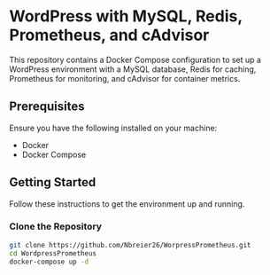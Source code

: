 # WordPress with MySQL, Redis, Prometheus, and cAdvisor

This repository contains a Docker Compose configuration to set up a WordPress environment with a MySQL database, Redis for caching, Prometheus for monitoring, and cAdvisor for container metrics.

## Prerequisites

Ensure you have the following installed on your machine:
- Docker
- Docker Compose

## Getting Started

Follow these instructions to get the environment up and running.

### Clone the Repository

```bash
git clone https://github.com/Nbreier26/WorpressPrometheus.git
cd WordpressPrometheus
docker-compose up -d
